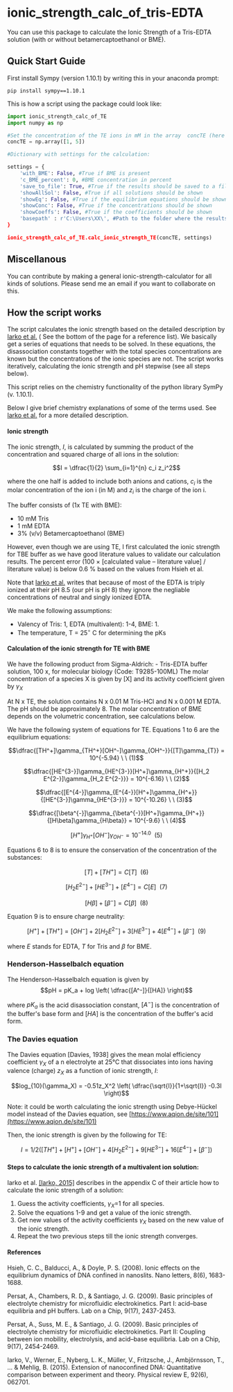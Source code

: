 # ionic_strength_calc_of_tris-EDTA
You can use this package to calculate the Ionic Strength of a Tris-EDTA solution (with or without betamercaptoethanol or BME).

## Quick Start Guide

First install Sympy (version 1.10.1) by writing this in your anaconda prompt:
```console
pip install sympy==1.10.1
```

This is how a script using the package could look like:
```python
import ionic_strength_calc_of_TE
import numpy as np

#Set the concentration of the TE ions in mM in the array  concTE (here 1 mM and 5 mM):
concTE = np.array([1, 5])

#Dictionary with settings for the calculation:

settings = {
    'with_BME': False, #True if BME is present
    'c_BME_percent': 0, #BME concentration in percent
    'save_to_file': True, #True if the results should be saved to a file
    'showAllSol': False, #True if all solutions should be shown
    'showEq': False, #True if the equilibrium equations should be shown
    'showConc': False, #True if the concentrations should be shown
    'showCoeffs': False, #True if the coefficients should be shown
    'basepath' : r'C:\Users\XX\', #Path to the folder where the results should be saved
}

ionic_strength_calc_of_TE.calc_ionic_strength_TE(concTE, settings)
```

## Miscellanous
You can contribute by making a general ionic-strength-calculator for all kinds of solutions. Please send me an email if you want to collaborate on this.

## How the script works
The script calculates the ionic strength based on the detailed description by [Iarko et al.](https://journals.aps.org/pre/pdf/10.1103/PhysRevE.92.062701?casa_token=XRW2tXi736wAAAAA%3AKD0YkiBiHr__Hf6wHgsKtXdIQTb6tmdhWEhxoqcUC6J4nm0WNqYeHUvNyV1-pWcVZvrY2hMzQmA4) ( See the bottom of the page for a reference list). We basically get a series of equations that needs to be solved. In these equations, the disassociation constants together with the total species concentrations are known but the concentrations of the ionic species are not. The script works iteratively, calculating the ionic strength and pH stepwise (see all steps below). 

This script relies on the chemistry functionality of the python library SymPy (v. 1.10.1).

Below I give brief chemistry explanations of some of the terms used. See [Iarko et al.](https://journals.aps.org/pre/pdf/10.1103/PhysRevE.92.062701?casa_token=XRW2tXi736wAAAAA%3AKD0YkiBiHr__Hf6wHgsKtXdIQTb6tmdhWEhxoqcUC6J4nm0WNqYeHUvNyV1-pWcVZvrY2hMzQmA4) for a more detailed description.


#### Ionic strength
The ionic strength, $I$, is calculated by summing the product of the concentration and squared charge of all ions in the solution:

$$I = \dfrac{1}{2} \sum_{i=1}^{n} c_i z_i^2$$

where the one half is added to include both anions and cations, $c_i$ is the molar concentration of the ion i (in M) and $z_i$ is the charge of the ion i. 

The buffer consists of (1x TE with BME):
- 10 mM Tris
- 1 mM EDTA
- 3% (v/v) Betamercaptoethanol (BME)

However, even though we are using TE, I first calculated the ionic strength for TBE buffer as we have good literature values to validate our calculation results. The percent error (100 × [calculated value – literature value] / literature value)
is below 0.6 % based on the values from Hsieh et al.

Note that [Iarko et al.](https://journals.aps.org/pre/pdf/10.1103/PhysRevE.92.062701?casa_token=XRW2tXi736wAAAAA%3AKD0YkiBiHr__Hf6wHgsKtXdIQTb6tmdhWEhxoqcUC6J4nm0WNqYeHUvNyV1-pWcVZvrY2hMzQmA4) writes that because of most of the EDTA is triply ionized at their pH 8.5 (our pH is pH 8) they ignore the negliable concentrations of neutral and singly ionized EDTA.

We make the following assumptions:
- Valency of Tris: 1, EDTA (multivalent): 1-4, BME: 1.
- The temperature, T = 25$`^{\circ}`$ C for determining the pKs

#### Calculation of the ionic strength for TE with BME

We have the following product from Sigma-Aldrich:  - Tris-EDTA buffer solution, 100 x, for molecular biology
(Code: T9285-100ML)
The molar concentration of a species X is given by [X] and its activity coefficient given by $\gamma_X$

At N x TE, the solution contains N x 0.01 M Tris-HCl and N x 0.001 M EDTA. The pH should be approximately 8. The molar concentration of BME depends on the volumetric concentration, see calculations below.

We have the following system of equations for TE. Equations 1 to 6 are the equilibrium equations:

$$\dfrac{[TH^+]\gamma_{TH^+}[OH^-]\gamma_{OH^-}}{[T]\gamma_{T}} = 10^{-5.94} \ \  (1)$$ 

$$\dfrac{[HE^{3-}]\gamma_{HE^{3-}}[H^+]\gamma_{H^+}}{[H_2 E^{2-}]\gamma_{H_2 E^{2-}}} = 10^{-6.16} \  \ (2)$$ 

$$\dfrac{[E^{4-}]\gamma_{E^{4-}}[H^+]\gamma_{H^+}}{[HE^{3-}]\gamma_{HE^{3-}}} = 10^{-10.26} \  \ (3)$$ 

$$\dfrac{[\beta^{-}]\gamma_{\beta^{-}}[H^+]\gamma_{H^+}}{[H\beta]\gamma_{H\beta}} = 10^{-9.6} \  \ (4)$$ 

$$[H^+]\gamma_{H^+}[OH^-]\gamma_{OH^-} = 10^{-14.0} \  \ (5)$$ 

Equations 6 to 8 is to ensure the conservation of the concentration of the substances:

$$[T] + [TH^+] = C[T]  \  \ (6) $$

$$[H_2E^{2-}] + [HE^{3-}] + [E^{4-}] = C[E]  \  \ (7) $$

$$[H\beta]  + [\beta^{-}] = C[\beta]  \  \ (8) $$

Equation 9 is to ensure charge neutrality:

$$[H^+] + [TH^+] = [OH^-] + 2[H_2E^{2-}] + 3[HE^{3-}] + 4[E^{4-}] + [\beta^{-}] \  \ (9) $$

where $E$ stands for EDTA, $T$ for Tris and $\beta$ for BME.

### Henderson-Hasselbalch equation

The Henderson-Hasselbalch equation is given by
$$pH = pK_a + log \left( \dfrac{[A^-]}{[HA]} \right)$$

where $pK_a$ is the acid disassociation constant, $[A^-]$ is the concentration of the buffer's base form and $[HA]$ is the concentration of the buffer's acid form.

### The Davies equation
The Davies equation [Davies, 1938] gives the mean molal efficiency coefficient $\gamma_X$ of a n electrolyte at 25°C that dissociates into ions having valence (charge) $z_X$ as a function of ionic strength, $I$:

$$log_{10}(\gamma_X) = -0.51z_X^2 \left( \dfrac{\sqrt{I}}{1+\sqrt{I}} -0.3I \right)$$

Note: it could be worth calculating the ionic strength using Debye-Hückel model instead of the Davies equation, see [https://www.aqion.de/site/101](https://www.aqion.de/site/101)

Then, the ionic strength is given by the following for TE:

$$I = 1/2\left( [TH^+] + [H^+] + [OH^-] + 4[H_2E^{2-}] + 9[HE^{3-}] + 16[E^{4-}] + [\beta^{-}] \right)$$

#### Steps to calculate the ionic strength of a multivalent ion solution:
Iarko et al. [[Iarko, 2015]](https://journals.aps.org/pre/pdf/10.1103/PhysRevE.92.062701?casa_token=XRW2tXi736wAAAAA%3AKD0YkiBiHr__Hf6wHgsKtXdIQTb6tmdhWEhxoqcUC6J4nm0WNqYeHUvNyV1-pWcVZvrY2hMzQmA4) describes in the appendix C of their article how to calculate the ionic strength of a solution:
1. Guess the activity coefficients, $\gamma_X$=1 for all species. 
1. Solve the equations 1-9 and get a value of the ionic strength.
1. Get new values of the activity coefficients $\gamma_X$ based on the new value of the ionic strength.
1. Repeat the two previous steps till the ionic strength converges.

#### References
Hsieh, C. C., Balducci, A., & Doyle, P. S. (2008). Ionic effects on the equilibrium dynamics of DNA confined in nanoslits. Nano letters, 8(6), 1683-1688.

Persat, A., Chambers, R. D., & Santiago, J. G. (2009). Basic principles of electrolyte chemistry for microfluidic electrokinetics. Part I: acid–base equilibria and pH buffers. Lab on a Chip, 9(17), 2437-2453.

Persat, A., Suss, M. E., & Santiago, J. G. (2009). Basic principles of electrolyte chemistry for microfluidic electrokinetics. Part II: Coupling between ion mobility, electrolysis, and acid–base equilibria. Lab on a Chip, 9(17), 2454-2469.

Iarko, V., Werner, E., Nyberg, L. K., Müller, V., Fritzsche, J., Ambjörnsson, T., ... & Mehlig, B. (2015). Extension of nanoconfined DNA: Quantitative comparison between experiment and theory. Physical review E, 92(6), 062701.